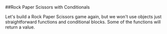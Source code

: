 ##Rock Paper Scissors with Conditionals

Let's build a Rock Paper Scissors game again, but we won't use objects just straightforward functions and conditional blocks. Some of the functions will return a value.
